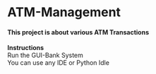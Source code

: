 # ATM-Management
<h4>This project is about various ATM Transactions</h4>
<B>Instructions</B><br>
Run the GUI-Bank System <br>
You can use any IDE or Python Idle
